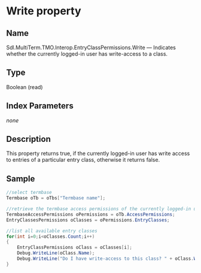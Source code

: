 #  Write property

## Name

Sdl.MultiTerm.TMO.Interop.EntryClassPermissions.Write —          Indicates whether the currently logged-in user has write-access to a class.

## Type
Boolean
(read)

## Index Parameters
*none*

## Description

This property returns true, if the currently logged-in user has write access to entries of a particular entry class, otherwise it returns false.

## Sample


```cs
//select termbase
Termbase oTb = oTbs["Termbase name"];

//retrieve the termbase access permissions of the currently logged-in user
TermbaseAccessPermissions oPermissions = oTb.AccessPermissions;
EntryClassesPermissions oClasses = oPermissions.EntryClasses;

//list all available entry classes
for(int i=0;i<oClasses.Count;i++)
{
   	EntryClassPermissions oClass = oClasses[i];
   	Debug.WriteLine(oClass.Name);
   	Debug.WriteLine("Do I have write-access to this class? " + oClass.Write);
}
```


